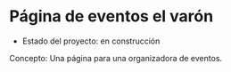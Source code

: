 <h1> Página de eventos el varón</h1>

- Estado del proyecto: en construcción

Concepto:
Una página para una organizadora de eventos. 

